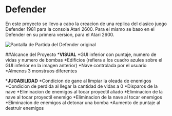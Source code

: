 # Defender

En este proyecto se llevo a cabo la creacion de una replica del clasico juego Defender 1981 para la consola Atari 2600.
Para el mismo se baso en el Defender en su primera version, para el Atari 2600.

![Pantalla de Partida del Defender original](http://www.8-bitcentral.com/images/reviews/atari2600/defender2600Screen.jpg)

##Alcance del Proyecto
*__VISUAL__
  *GUI inferior con puntaje, numero de vidas y numero de bombas
  *Edificios (refiera a los cuadro azules sobre el GUI inferior en la imagen anterior)
  *Nave controlada por el usuario
  *Almenos 3 monstruos diferentes
  
*__JUGABILIDAD__
  *Condicion de gane al limpiar la oleada de enemigos
  *Condicion de perdida al llegar la cantidad de vidas a 0
  *Disparos de la nave
  *Eliminacion de enemigos al tocar proyectil aliado
  *Eliminacion de la nave al tocar proyectil enemigo
  *Eliminacion de la nave al tocar enemigos
  *Eliminacion de enemigos al detonar una bomba
  *Aumento de puntaje al destruir enemigos 
